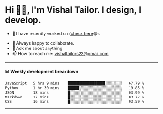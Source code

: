 # Hi 👋🏻, I'm Vishal Tailor. I design, I develop.

- 🔭 I have recently worked on ([check here](https://vishaltailor.com)😁).
<!-- - 🎦 Currently watching: JavaScript: The Hard Parts By Will Sentance. -->
- 👯 Always happy to collaborate.
- 💬 Ask me about anything
- 📫 How to reach me: <a href="mailto:vishaltailors22@gmail.com">vishaltailors22@gmail.com</a>

<hr /> 
<h4>📊 Weekly development breakdown</h4>
<!--START_SECTION:waka-->

```txt
JavaScript   5 hrs 9 mins    █████████████████░░░░░░░░   67.79 %
Python       1 hr 30 mins    █████░░░░░░░░░░░░░░░░░░░░   19.85 %
JSON         18 mins         █░░░░░░░░░░░░░░░░░░░░░░░░   03.99 %
Markdown     17 mins         █░░░░░░░░░░░░░░░░░░░░░░░░   03.77 %
CSS          16 mins         █░░░░░░░░░░░░░░░░░░░░░░░░   03.59 %
```

<!--END_SECTION:waka-->
<hr /> 

<!-- ![](./profile-3d-contrib/profile-green-animate.svg) -->
